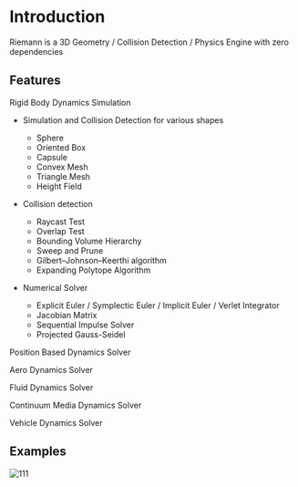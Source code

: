 # Introduction

Riemann is a 3D Geometry / Collision Detection / Physics Engine with zero dependencies

## Features

Rigid Body Dynamics Simulation

* Simulation and Collision Detection for various shapes
    * Sphere
    * Oriented Box
    * Capsule
    * Convex Mesh
    * Triangle Mesh
    * Height Field

* Collision detection
    * Raycast Test
    * Overlap Test
    * Bounding Volume Hierarchy
    * Sweep and Prune
    * Gilbert–Johnson–Keerthi algorithm
    * Expanding Polytope Algorithm
    
* Numerical Solver
    * Explicit Euler / Symplectic Euler / Implicit Euler / Verlet Integrator
    * Jacobian Matrix
    * Sequential Impulse Solver
    * Projected Gauss-Seidel

Position Based Dynamics Solver

Aero Dynamics Solver

Fluid Dynamics Solver

Continuum Media Dynamics Solver

Vehicle Dynamics Solver


## Examples

![111](https://user-images.githubusercontent.com/29682318/179655187-90d55ee7-0847-4987-941e-c9a36b3f323c.jpg)
